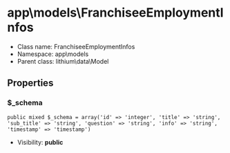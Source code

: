 app\models\FranchiseeEmploymentInfos
===============






* Class name: FranchiseeEmploymentInfos
* Namespace: app\models
* Parent class: lithium\data\Model





Properties
----------


### $_schema

    public mixed $_schema = array('id' => 'integer', 'title' => 'string', 'sub_title' => 'string', 'question' => 'string', 'info' => 'string', 'timestamp' => 'timestamp')





* Visibility: **public**



